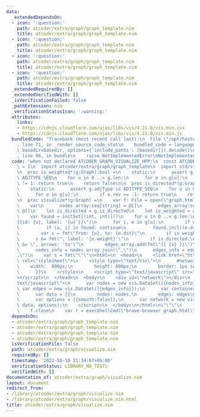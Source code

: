 ```yaml
---
data:
  _extendedDependsOn:
  - icon: ':question:'
    path: atcoder/extra/graph/graph_template.nim
    title: atcoder/extra/graph/graph_template.nim
  - icon: ':question:'
    path: atcoder/extra/graph/graph_template.nim
    title: atcoder/extra/graph/graph_template.nim
  - icon: ':question:'
    path: atcoder/extra/graph/graph_template.nim
    title: atcoder/extra/graph/graph_template.nim
  - icon: ':question:'
    path: atcoder/extra/graph/graph_template.nim
    title: atcoder/extra/graph/graph_template.nim
  _extendedRequiredBy: []
  _extendedVerifiedWith: []
  _isVerificationFailed: false
  _pathExtension: nim
  _verificationStatusIcon: ':warning:'
  attributes:
    links:
    - https://cdnjs.cloudflare.com/ajax/libs/vis/4.21.0/vis.min.css
    - https://cdnjs.cloudflare.com/ajax/libs/vis/4.21.0/vis.min.js
  bundledCode: "Traceback (most recent call last):\n  File \"/opt/hostedtoolcache/Python/3.10.8/x64/lib/python3.10/site-packages/onlinejudge_verify/documentation/build.py\"\
    , line 71, in _render_source_code_stat\n    bundled_code = language.bundle(stat.path,\
    \ basedir=basedir, options={'include_paths': [basedir]}).decode()\n  File \"/opt/hostedtoolcache/Python/3.10.8/x64/lib/python3.10/site-packages/onlinejudge_verify/languages/nim.py\"\
    , line 86, in bundle\n    raise NotImplementedError\nNotImplementedError\n"
  code: "when not declared ATCODER_GRAPH_VISUALIZE_HPP:\n  const ATCODER_GRAPH_VISUALIZE_HPP*\
    \ = 1\n  import atcoder/extra/graph/graph_template\n  import std/strformat, std/os\n\
    \n  proc is_weighted*(g:Graph):bool =\n    static:\n      assert g.adjType is\
    \ ADJTYPE_SEQ\n    for u in 0 ..< g.len:\n      for e in g[u]:\n        if e.weight\
    \ != 1: return true\n    return false\n\n  proc is_directed*(g:Graph):bool =\n\
    \    static:\n      assert g.adjType is ADJTYPE_SEQ\n    for u in 0 ..< g.len:\n\
    \      for e in g[u]:\n        if e.rev == -1: return true\n    return false\n\
    \n  proc visualize*(g:Graph) =\n    var f: File = open(\"graph.html\", FileMode.fmWrite)\n\
    \    var\n      nodes_array:seq[string] = @[]\n      edges_array:seq[string] =\
    \ @[]\n    let is_directed = g.is_directed\n    let is_weighted = g.is_weighted\n\
    \    var found = initSet[(int, int)]()\n    for u in 0 ..< g.len:\n      nodes_array.add(fmt\"\
    {{id: {u}, label: '{u}'}}\")\n      for i, e in g[u]:\n        if not is_directed:\n\
    \          if (u, i) in found: continue\n          found.incl((e.dst, e.rev))\n\
    \        var s = fmt\"from: {u}, to: {e.dst}\"\n        if is_weighted:\n    \
    \      s &= fmt\", label: '{e.weight}'\"\n        if is_directed:\n          s\
    \ &= \", arrows: 'to'\"\n        edges_array.add(fmt\"{{ {s} }}\")\n    let\n\
    \      nodes_info = nodes_array.join(\",\")\n      edges_info = edges_array.join(\"\
    ,\")\n    var s = fmt\"\"\"\n<html>\n  <head>\n    <link href=\"https://cdnjs.cloudflare.com/ajax/libs/vis/4.21.0/vis.min.css\"\
    \ rel=\"stylesheet\">\n    <style type=\"text/css\">\n      #network {{\n    \
    \    width:  800px;\n        height: 800px;\n        border: 1px solid #000;\n\
    \      }}\n    </style>\n    <script type=\"text/javascript\" src=\"https://cdnjs.cloudflare.com/ajax/libs/vis/4.21.0/vis.min.js\"\
    ></script>\n  </head>\n  <body>\n    <div id=\"network\"></div>\n    <script type=\"\
    text/javascript\">\n      var nodes = new vis.DataSet([{nodes_info}]);\n     \
    \ var edges = new vis.DataSet([{edges_info}]);\n      var container = document.getElementById('network');\n\
    \      var data = {{\n        nodes: nodes,\n        edges: edges\n      }};\n\
    \      var options = {{smooth:false}};\n      var network = new vis.Network(container,\
    \ data, options);\n    </script>\n  </body>\n</html>\n\"\"\"\n    f.write(s)\n\
    \    f.close\n    var r = execShellCmd(\"brave-browser graph.html\")\n"
  dependsOn:
  - atcoder/extra/graph/graph_template.nim
  - atcoder/extra/graph/graph_template.nim
  - atcoder/extra/graph/graph_template.nim
  - atcoder/extra/graph/graph_template.nim
  isVerificationFile: false
  path: atcoder/extra/graph/visualize.nim
  requiredBy: []
  timestamp: '2022-10-10 21:34:07+09:00'
  verificationStatus: LIBRARY_NO_TESTS
  verifiedWith: []
documentation_of: atcoder/extra/graph/visualize.nim
layout: document
redirect_from:
- /library/atcoder/extra/graph/visualize.nim
- /library/atcoder/extra/graph/visualize.nim.html
title: atcoder/extra/graph/visualize.nim
---
```

